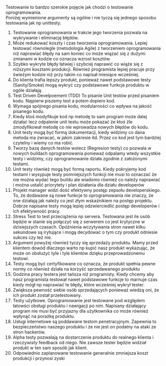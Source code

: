 <p>Testowanie to bardzo szerokie pojęcie jak chodzi o testowanie oprogramowania.
<br>Poniżej wymienione argumenty są ogólne i nie tyczą się jednego sposobu testowania jak np unittesty.
</p>
<p>
	<ol>
		<li>
			Testowanie oprogramowania w trakcie jego tworzenia pozwala na wykrywanie i eliminację błędów.
		</li>
		<li>
			Może redukować koszty i czas tworzenia oprogramowania. Lepiej testować równolegle (metodologia Agile) z tworzeniem oprogramowania niż naprawiać błędy na sam koniec co może wiązać się z dużymi zmianami w kodzie co oznacza wzrost kosztów.
		</li>
		<li>
			Szybko wykryte błędy łatwiej i szybciej naprawić co wiąże się z niższymi kosztami produkcji. Również programista lepiej pracuje przy świeżym kodzie niż przy takim co napisał miesiące wcześniej.
		</li>
		<li>
			Do klienta trafia lepszy produkt, ponieważ nawet podstawowe testy (Sanity/Smoke) mogą wykryć czy podstawowe funkcje produktu
			w ogóle działają.
		</li>
		<li>
			Test Driven Develpoement (TDD) To pisanie Unit testów przed pisaniem kodu. Najpierw piszemy test a potem dopiero kod.
		</li>
		<li>
			Wymaga spójnego pisania kodu, modularności co wpływa na jakość pisanego kodu.
		</li>
		<li>
			Kiedy ktoś modyfikuje kod np metodę to sam program może dalej działać lecz odpalenie unit testu może pokazać	że ktoś źle zmodyfikował metodę co nie wprowadza nowych błędów do kodu.
		</li>
		<li>
			Unit testy mogą być formą dokumentacji, kiedy widzimy co dana metoda ma zwracać, w jakim zakresie itd. Przez co kod jest tym bardziej czytelny i wiemy co ma robić.
		</li>
		<li>
			Tworzy bazę danych testów wstecz (Regresion testy) co pozwala w nowych buildach oprogramowania ponieważ	odpalamy wtedy wszystkie testy i widzimy, czy oprogramowanie działa zgodnie z założonymi testami. 
		</li>
		<li>
			Unit testy również mogą być formą raportu. Kiedy pokryjemy kod testami i wysypuje testy pomniejszych funkcji nie musi to oznaczać że nie można wydać tego buildu ale wiadomo również co należy naprawiać i można ustalić priorytety i plan działania dla działu developerów
		</li>
		<li>
			Projekt manager widzi dość efektywny postęp zepsołu developerskiego. To, że dodawane są nowe funkcje to oprogramowania nie znaczy, że one działają jak należy co jest złym wskaźnikiem na postęp projektu. Dobrze napisane testy mogą lepiej odzwierciedlić postęp developerów i ich efektywność pracy.		
		</li>
		<li>
			Stress Test to test przeciążenia np servera. Testowana jest ile osób będzie w stanie się połączyć się z serwerem co jest krytyczne w dzisiejszych czasach. Opóźnienia wczytywania stron nawet kilku sekundowe są irytujące i mogą decydować	o tym czy produkt odniesie sukces czy też nie.		
		</li>
		<li>
			Argument powyżej również tyczy się sprzedaży produktu. Mamy przed klientem dowód dlaczego warto np kupić nasz produkt wykazując, że może on obsłużyć tyle i tyle klientów dzięku przeprowadzonemu testowi.
		</li>
		<li>
			Testy mogą być certyfikowane co oznacza, że produkt spełnia pewne normy co również działa na korzyść sprzedawanego produktu
		</li>
		<li>
			Godzina pracy testera jest tańsza niż programisty. Kiedy chcemy aby nasz programista testował nawet podstawowe funkcje to marnuje czas kiedy mógł np naprawiać te błędy, które wcześniej wykrył tester. 
		</li>
		<li>
			Zwiększa pewność siebie osób sprzedających ponieważ wiedzą oni, że ich produkt został przetestowany.
		</li>
		<li>
			Testy użytkowe. Oprogramowanie jest testowane pod względem łatowści obsługi produktu i nawigacji po nim. Napisany działający program nie musi być przyjazny dla użytkownika co może również wpłynąć na porażkę produktu. 
		</li>
		<li>
			Usługi internetowe są poddawane testom penetracyjnym. Zapewnia to bezpieczeństwo naszego produktu i że nie jest on podatny na ataki ze stron hackerów.
		</li>
		<li>
			Alpha testy pozwalają na dostarczenie produktu do realnego klienta i rzeczywisty feedback od niego. Nie zawsze tester będzie widział produkt w ten sam sposób jak klient.
		</li>
		<li>
			Odpowiednio zaplanowane testowanie generalnie zmniejsza koszt produkcji i przynosi zyski
		</li>
	</ol>
</p>